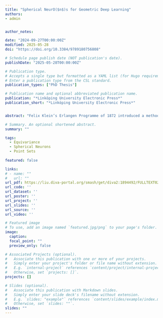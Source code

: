 ```yaml
---
title: "Spherical NeurO($n$)s for Geometric Deep Learning"
authors:
- admin


author_notes:

date: "2024-09-27T00:00:00Z"
modified: 2025-05-28
doi: "https://doi.org/10.3384/9789180756808"

# Schedule page publish date (NOT publication's date).
publishDate: "2025-05-28T00:00:00Z"

# Publication type.
# Accepts a single type but formatted as a YAML list (for Hugo requirements).
# Enter a publication type from the CSL standard.
publication_types: ["PhD Thesis"]

# Publication name and optional abbreviated publication name.
publication: "*Linköping University Electronic Press*"
publication_short: "*Linköping University Electronic Press*"


abstract: "Felix Klein’s Erlangen Programme of 1872 introduced a methodology to unify non-Euclidean geometries. Similarly, geometric deep learning (GDL) constitutes a unifying framework for various neural network architectures. GDL is built from the first principles of geometry—symmetry and scale separation—and enables tractable learning in high dimensions. Symmetries play a vital role in preserving structural information of geometric data and allow models (i.e., neural networks) to adjust to different geometric transformations.<br/><br/>In this context, spheres exhibit a maximal set of symmetries compared to other geometric entities in Euclidean space. The orthogonal group O(n) fully encapsulates the symmetry structure of an nD sphere, including both rotational and reflection symmetries. In this thesis, we focus on integrating these symmetries into a model as an inductive bias, which is a crucial requirement for addressing problems in 3D vision as well as in natural sciences and their related applications.\n\n---\n\nIn Paper A, we focus on 3D geometry and use the symmetries of spheres as geometric entities to construct neurons with spherical decision surfaces—spherical neurons—using a conformal embedding of Euclidean space. We also demonstrate that spherical neuron activations are non-linear due to the inherent non-linearity of the input embedding, and thus, do not necessarily require an activation function. In addition, we show graphically, theoretically, and experimentally that spherical neuron activations are isometries in Euclidean space, which is a prerequisite for the equivariance contributions of our subsequent work.\n\n---\n\nIn Paper B, we closely examine the isometry property of the spherical neurons in the context of equivariance under 3D rotations (i.e., SO(3)-equivariance). Focusing on 3D in this work and based on a minimal set of four spherical neurons (one learned spherical decision surface and three copies), the centers of which are rotated into the corresponding vertices of a regular tetrahedron, we construct a spherical filter bank. We call it a steerable 3D spherical neuron because, as we verify later, it constitutes a steerable filter. Finally, we derive a 3D steerability constraint for a spherical neuron (i.e., a single spherical decision surface).\n\n---\n\nIn Paper C, we present a learnable point-cloud descriptor invariant under 3D rotations and reflections, i.e., the O(3) actions, utilizing the steerable 3D spherical neurons we introduced previously, as well as vector neurons from related work. Specifically, we propose an embedding of the 3D steerable neurons into 4D vector neurons, which leverages end-to-end training of the model. The resulting model, termed TetraSphere, sets a new state-of-the-art performance classifying randomly rotated real-world object scans. Thus, our results reveal the practical value of steerable 3D spherical neurons for learning in 3D Euclidean space.\n\n---\n\nIn Paper D, we generalize to nD the concepts we previously established in 3D, and propose O(n)-equivariant neurons with spherical decision surfaces, which we call Deep Equivariant Hyper-spheres. We demonstrate how to combine them in a network that directly operates on the basis of the input points and propose an invariant operator based on the relation between two points and a sphere, which as we show, turns out to be a Gram matrix.\n\n---\n\nIn summary, this thesis introduces techniques based on spherical neurons that enhance the GDL framework, with a specific focus on equivariant and invariant learning on point sets."

# Summary. An optional shortened abstract.
summary: ""

tags:
  - Equivariance
  - Spherical Neurons
  - Point Sets
  
featured: false

links:
# - name: ""
#   url: ""
url_pdf: https://liu.diva-portal.org/smash/get/diva2:1894492/FULLTEXT02.pdf
url_code: ''
url_dataset: ''
url_poster: ''
url_project: ''
url_slides: ''
url_source: ''
url_video: ''

# Featured image
# To use, add an image named `featured.jpg/png` to your page's folder. 
image:
  caption: 
  focal_point: ""
  preview_only: false

# Associated Projects (optional).
#   Associate this publication with one or more of your projects.
#   Simply enter your project's folder or file name without extension.
#   E.g. `internal-project` references `content/project/internal-project/index.md`.
#   Otherwise, set `projects: []`.
projects: []

# Slides (optional).
#   Associate this publication with Markdown slides.
#   Simply enter your slide deck's filename without extension.
#   E.g. `slides: "example"` references `content/slides/example/index.md`.
#   Otherwise, set `slides: ""`.
slides: ""
---
```


<!-- <p align="center">
<img src="thesis_cover.png" alt="Thesis Cover" style="max-width:50%; height:auto;" />
</p> -->

<style>
.page-header .featured-image img,
/* .article-container .featured-image img, */
div[class*="featured"] img {
  max-width: 50% !important;
  width: 50% !important;
  height: auto !important;
  display: block !important;
  margin: 0 auto !important;
}
</style>


<span style="display:none;"> Felix Klein’s Erlangen Programme of 1872 introduced a methodology to unify non-Euclidean geometries. Similarly, geometric deep learning (GDL) constitutes a unifying framework for various neural network architectures. GDL is built from the first principles of geometry—symmetry and scale separation—and enables tractable learning in high dimensions. Symmetries play a vital role in preserving structural information of geometric data and allow models (i.e., neural networks) to adjust to different geometric transformations.\n\nIn this context, spheres exhibit a maximal set of symmetries compared to other geometric entities in Euclidean space. The orthogonal group O(n) fully encapsulates the symmetry structure of an nD sphere, including both rotational and reflection symmetries. In this thesis, we focus on integrating these symmetries into a model as an inductive bias, which is a crucial requirement for addressing problems in 3D vision as well as in natural sciences and their related applications.\n\nIn Paper A, we focus on 3D geometry and use the symmetries of spheres as geometric entities to construct neurons with spherical decision surfaces—spherical neurons—using a conformal embedding of Euclidean space. We also demonstrate that spherical neuron activations are non-linear due to the inherent non-linearity of the input embedding, and thus, do not necessarily require an activation function. In addition, we show graphically, theoretically, and experimentally that spherical neuron activations are isometries in Euclidean space, which is a prerequisite for the equivariance contributions of our subsequent work.\n\nIn Paper B, we closely examine the isometry property of the spherical neurons in the context of equivariance under 3D rotations (i.e., SO(3)-equivariance). Focusing on 3D in this work and based on a minimal set of four spherical neurons (one learned spherical decision surface and three copies), the centers of which are rotated into the corresponding vertices of a regular tetrahedron, we construct a spherical filter bank. We call it a steerable 3D spherical neuron because, as we verify later, it constitutes a steerable filter. Finally, we derive a 3D steerability constraint for a spherical neuron (i.e., a single spherical decision surface).\n\nIn Paper C, we present a learnable point-cloud descriptor invariant under 3D rotations and reflections, i.e., the O(3) actions, utilizing the steerable 3D spherical neurons we introduced previously, as well as vector neurons from related work. Specifically, we propose an embedding of the 3D steerable neurons into 4D vector neurons, which leverages end-to-end training of the model. The resulting model, termed TetraSphere, sets a new state-of-the-art performance classifying randomly rotated real-world object scans. Thus, our results reveal the practical value of steerable 3D spherical neurons for learning in 3D Euclidean space.\n\nIn Paper D, we generalize to nD the concepts we previously established in 3D, and propose O(n)-equivariant neurons with spherical decision surfaces, which we call Deep Equivariant Hyper-spheres. We demonstrate how to combine them in a network that directly operates on the basis of the input points and propose an invariant operator based on the relation between two points and a sphere, which as we show, turns out to be a Gram matrix.\n\nIn summary, this thesis introduces techniques based on spherical neurons that enhance the GDL framework, with a specific focus on equivariant and invariant learning on point sets. </span>